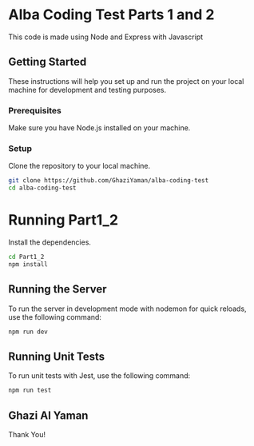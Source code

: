 # Alba Coding Test Parts 1 and 2

This code is made using Node and Express with Javascript

## Getting Started

These instructions will help you set up and run the project on your local machine for development and testing purposes.

### Prerequisites

Make sure you have Node.js installed on your machine.

### Setup

Clone the repository to your local machine.

```bash
git clone https://github.com/GhaziYaman/alba-coding-test
cd alba-coding-test
```


# Running Part1_2

Install the dependencies.

```bash
cd Part1_2
npm install
```

## Running the Server

To run the server in development mode with nodemon for quick reloads, use the following command:

```bash
npm run dev
```

## Running Unit Tests

To run unit tests with Jest, use the following command:

```bash
npm run test
```

## Ghazi Al Yaman
Thank You! 